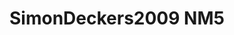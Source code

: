 <a name="material" />

# SimonDeckers2009 NM5
<script type="application/ld+json">
  {
    "@context": "https://schema.org/",
    "@type": "ChemicalSubstance",
    "http://purl.org/dc/terms/conformsTo":
      {
        "@type": "CreativeWork",
        "@id": "https://bioschemas.org/profiles/ChemicalSubstance/0.4-RELEASE/"
      },
    "@id": "https://egonw.github.io/nanowiki/nanowiki174.html#material",
    "name": "SimonDeckers2009 NM5",
    "sameAs": "http://127.0.0.1/mediawiki/index.php/Special:URIResolver/SimonDeckers2009_NM5"
  }
</script>

